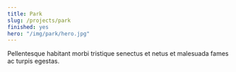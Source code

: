```yaml
---
title: Park
slug: /projects/park
finished: yes
hero: "/img/park/hero.jpg"
---
```


Pellentesque habitant morbi tristique senectus et netus et malesuada fames ac turpis egestas.
